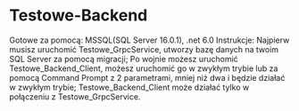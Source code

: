 # Testowe-Backend
Gotowe za pomocą: MSSQL(SQL Server 16.0.1), .net 6.0
Instrukcje:
Najpierw musisz uruchomić Testowe_GrpcService, utworzy bazę danych na twoim SQL Server za pomocą migracji;
Po wojnie możesz uruchomić Testowe_Backend_Client, możesz uruchomić go w zwykłym trybie lub za pomocą Command Prompt z 2 parametrami, mniej niż dwa i będzie działać w zwykłym trybie;
Testowe_Backend_Client może działać tylko w połączeniu z Testowe_GrpcService.